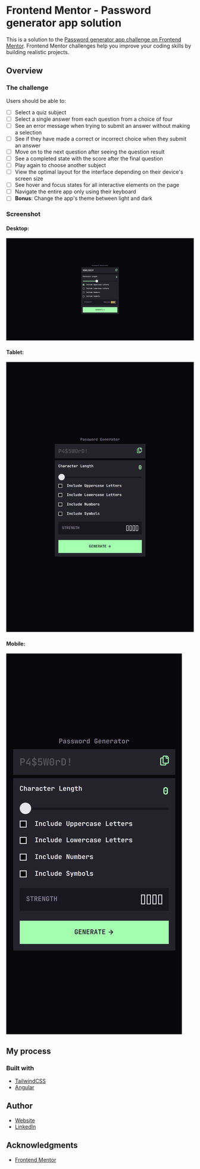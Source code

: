 # Frontend Mentor - Password generator app solution

This is a solution to the [Password generator app challenge on Frontend Mentor](https://www.frontendmentor.io/challenges/password-generator-app-Mr8CLycqjh). Frontend Mentor challenges help you improve your coding skills by building realistic projects.

## Overview

### The challenge

Users should be able to:

- [ ] Select a quiz subject
- [ ] Select a single answer from each question from a choice of four
- [ ] See an error message when trying to submit an answer without making a selection
- [ ] See if they have made a correct or incorrect choice when they submit an answer
- [ ] Move on to the next question after seeing the question result
- [ ] See a completed state with the score after the final question
- [ ] Play again to choose another subject
- [ ] View the optimal layout for the interface depending on their device's screen size
- [ ] See hover and focus states for all interactive elements on the page
- [ ] Navigate the entire app only using their keyboard
- [ ] **Bonus**: Change the app's theme between light and dark

### Screenshot

#### Desktop:

![Desktop](src/assets/screenshot-desktop.png)

#### Tablet:

![Tablet](src/assets/screenshot-tablet.png)

#### Mobile:

![Mobile](src/assets/screenshot-mobile.png)

## My process

### Built with

- [TailwindCSS](https://tailwindcss.com/)
- [Angular](https://angular.dev/)

## Author

- [Website](https://www.ckarakoc.nl)
- [LinkedIn](https://www.linkedin.com/in/celal-karakoç/)

## Acknowledgments

- [Frontend Mentor](https://www.frontendmentor.io)
